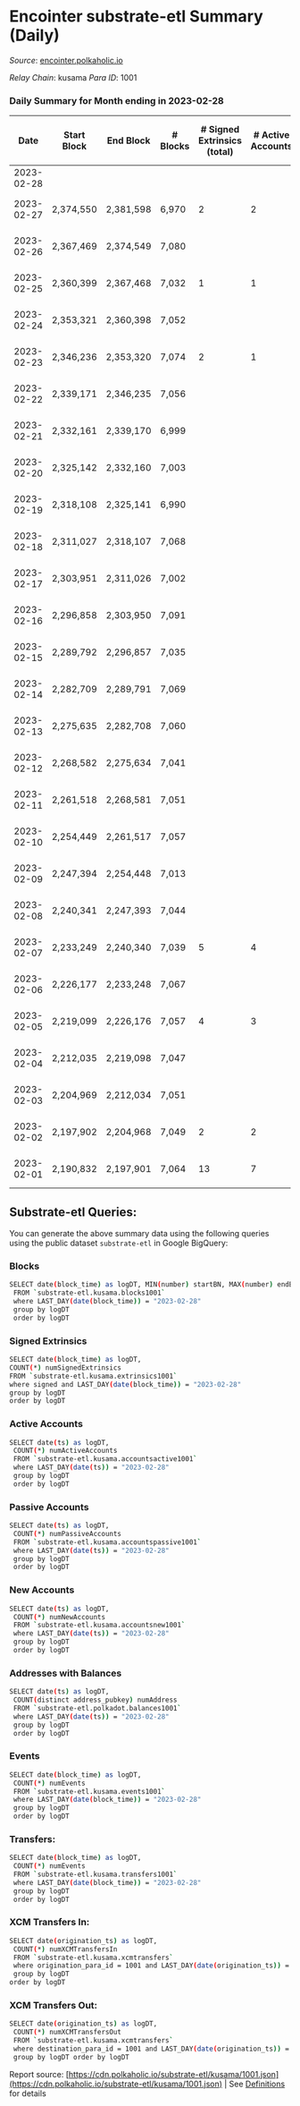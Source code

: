 # Encointer substrate-etl Summary (Daily)

_Source_: [encointer.polkaholic.io](https://encointer.polkaholic.io)

*Relay Chain*: kusama
*Para ID*: 1001



### Daily Summary for Month ending in 2023-02-28


| Date | Start Block | End Block | # Blocks | # Signed Extrinsics (total) | # Active Accounts | # Passive | # New | # Addresses with Balances | # Events | # Transfers | # XCM Transfers In | # XCM Transfers Out | Issues | 
| ---- | ----------- | --------- | -------- | --------------------------- | ----------------- | --------- | ----- | ------------------------- | -------- | ----------- | ------------------ | ------------------- | ------ |
| 2023-02-28 |  |  |  |  |  |  |  |  |  |   |   |   |  |
| 2023-02-27 | 2,374,550 | 2,381,598 | 6,970 | 2 | 2 |  | 3 | 963 | 13,954 |   |   |   | 79 missing (1.12%) |
| 2023-02-26 | 2,367,469 | 2,374,549 | 7,080 |  |  |  |  | 960 | 14,163 |   |   |   | 1 missing (0.01%) |
| 2023-02-25 | 2,360,399 | 2,367,468 | 7,032 | 1 | 1 |  | 3 | 960 | 14,069 |   |   |   | 38 missing (0.54%) |
| 2023-02-24 | 2,353,321 | 2,360,398 | 7,052 |  |  |  | 4 | 957 | 14,104 |   |   |   | 26 missing (0.37%) |
| 2023-02-23 | 2,346,236 | 2,353,320 | 7,074 | 2 | 1 |  | 3 | 953 | 14,158 |   |   |   | 11 missing (0.16%) |
| 2023-02-22 | 2,339,171 | 2,346,235 | 7,056 |  |  |  |  | 950 | 14,112 |   |   |   | 9 missing (0.13%) |
| 2023-02-21 | 2,332,161 | 2,339,170 | 6,999 |  |  |  | 1 | 950 | 14,001 |   |   |   | 11 missing (0.16%) |
| 2023-02-20 | 2,325,142 | 2,332,160 | 7,003 |  |  |  | 1 | 949 | 14,006 |   |   |   | 16 missing (0.23%) |
| 2023-02-19 | 2,318,108 | 2,325,141 | 6,990 |  |  |  | 2 | 948 | 13,983 |   |   |   | 44 missing (0.63%) |
| 2023-02-18 | 2,311,027 | 2,318,107 | 7,068 |  |  |  | 5 | 946 | 14,136 |   |   |   | 13 missing (0.18%) |
| 2023-02-17 | 2,303,951 | 2,311,026 | 7,002 |  |  |  |  | 941 | 14,005 |   |   |   | 74 missing (1.05%) |
| 2023-02-16 | 2,296,858 | 2,303,950 | 7,091 |  |  |  |  | 941 | 14,185 |   |   |   | 2 missing (0.03%) |
| 2023-02-15 | 2,289,792 | 2,296,857 | 7,035 |  |  |  | 1 | 941 | 14,070 |   |   |   | 31 missing (0.44%) |
| 2023-02-14 | 2,282,709 | 2,289,791 | 7,069 |  |  |  | 1 | 940 | 14,141 |   |   |   | 14 missing (0.20%) |
| 2023-02-13 | 2,275,635 | 2,282,708 | 7,060 |  |  |  | 1 | 939 | 14,120 |   |   |   | 14 missing (0.20%) |
| 2023-02-12 | 2,268,582 | 2,275,634 | 7,041 |  |  |  | 2 | 938 | 14,082 |   |   |   | 12 missing (0.17%) |
| 2023-02-11 | 2,261,518 | 2,268,581 | 7,051 |  |  |  | 3 | 936 | 14,102 |   |   |   | 13 missing (0.18%) |
| 2023-02-10 | 2,254,449 | 2,261,517 | 7,057 |  |  |  | 3 | 933 | 14,114 |   |   |   | 12 missing (0.17%) |
| 2023-02-09 | 2,247,394 | 2,254,448 | 7,013 |  |  |  | 4 | 930 | 14,029 |   |   |   | 42 missing (0.60%) |
| 2023-02-08 | 2,240,341 | 2,247,393 | 7,044 |  |  |  | 1 | 926 | 14,091 |   |   |   | 9 missing (0.13%) |
| 2023-02-07 | 2,233,249 | 2,240,340 | 7,039 | 5 | 4 |  | 8 | 925 | 14,104 |   |   |   | 53 missing (0.75%) |
| 2023-02-06 | 2,226,177 | 2,233,248 | 7,067 |  |  |  | 3 | 917 | 14,144 |   |   |   | 5 missing (0.07%) |
| 2023-02-05 | 2,219,099 | 2,226,176 | 7,057 | 4 | 3 |  | 1 | 914 | 14,130 | 1 ($0.47) |   |   | 21 missing (0.30%) |
| 2023-02-04 | 2,212,035 | 2,219,098 | 7,047 |  |  |  | 2 | 913 | 14,094 |   |   |   | 17 missing (0.24%) |
| 2023-02-03 | 2,204,969 | 2,212,034 | 7,051 |  |  |  | 3 | 911 | 14,102 |   |   |   | 15 missing (0.21%) |
| 2023-02-02 | 2,197,902 | 2,204,968 | 7,049 | 2 | 2 |  | 1 | 908 | 14,109 |   |   |   | 18 missing (0.25%) |
| 2023-02-01 | 2,190,832 | 2,197,901 | 7,064 | 13 | 7 |  | 7 | 907 | 14,198 | 6 ($2.65) |   |   | 6 missing (0.08%) |

## Substrate-etl Queries:
You can generate the above summary data using the following queries using the public dataset `substrate-etl` in Google BigQuery:

### Blocks
```bash
SELECT date(block_time) as logDT, MIN(number) startBN, MAX(number) endBN, COUNT(*) numBlocks 
 FROM `substrate-etl.kusama.blocks1001`  
 where LAST_DAY(date(block_time)) = "2023-02-28" 
 group by logDT 
 order by logDT
```

### Signed Extrinsics
```bash
SELECT date(block_time) as logDT, 
COUNT(*) numSignedExtrinsics 
FROM `substrate-etl.kusama.extrinsics1001`  
where signed and LAST_DAY(date(block_time)) = "2023-02-28" 
group by logDT 
order by logDT
```

### Active Accounts
```bash
SELECT date(ts) as logDT, 
 COUNT(*) numActiveAccounts 
 FROM `substrate-etl.kusama.accountsactive1001` 
 where LAST_DAY(date(ts)) = "2023-02-28" 
 group by logDT 
 order by logDT
```

### Passive Accounts
```bash
SELECT date(ts) as logDT, 
 COUNT(*) numPassiveAccounts 
 FROM `substrate-etl.kusama.accountspassive1001` 
 where LAST_DAY(date(ts)) = "2023-02-28" 
 group by logDT 
 order by logDT
```

### New Accounts
```bash
SELECT date(ts) as logDT, 
 COUNT(*) numNewAccounts 
 FROM `substrate-etl.kusama.accountsnew1001` 
 where LAST_DAY(date(ts)) = "2023-02-28" 
 group by logDT
 order by logDT
```

### Addresses with Balances
```bash
SELECT date(ts) as logDT,
 COUNT(distinct address_pubkey) numAddress 
 FROM `substrate-etl.polkadot.balances1001` 
 where LAST_DAY(date(ts)) = "2023-02-28" 
 group by logDT 
 order by logDT
```

### Events
```bash
SELECT date(block_time) as logDT, 
 COUNT(*) numEvents 
 FROM `substrate-etl.kusama.events1001` 
 where LAST_DAY(date(block_time)) = "2023-02-28" 
 group by logDT 
 order by logDT
```

### Transfers:
```bash
SELECT date(block_time) as logDT, 
 COUNT(*) numEvents 
 FROM `substrate-etl.kusama.transfers1001` 
 where LAST_DAY(date(block_time)) = "2023-02-28" 
 group by logDT 
 order by logDT
```

### XCM Transfers In:
```bash
SELECT date(origination_ts) as logDT, 
 COUNT(*) numXCMTransfersIn 
 FROM `substrate-etl.kusama.xcmtransfers` 
 where origination_para_id = 1001 and LAST_DAY(date(origination_ts)) = "2023-02-28" 
 group by logDT 
order by logDT
```

### XCM Transfers Out:
```bash
SELECT date(origination_ts) as logDT, 
 COUNT(*) numXCMTransfersOut 
 FROM `substrate-etl.kusama.xcmtransfers` 
 where destination_para_id = 1001 and LAST_DAY(date(origination_ts)) = "2023-02-28" 
 group by logDT order by logDT
```


Report source: [https://cdn.polkaholic.io/substrate-etl/kusama/1001.json](https://cdn.polkaholic.io/substrate-etl/kusama/1001.json) | See [Definitions](/DEFINITIONS.md) for details
